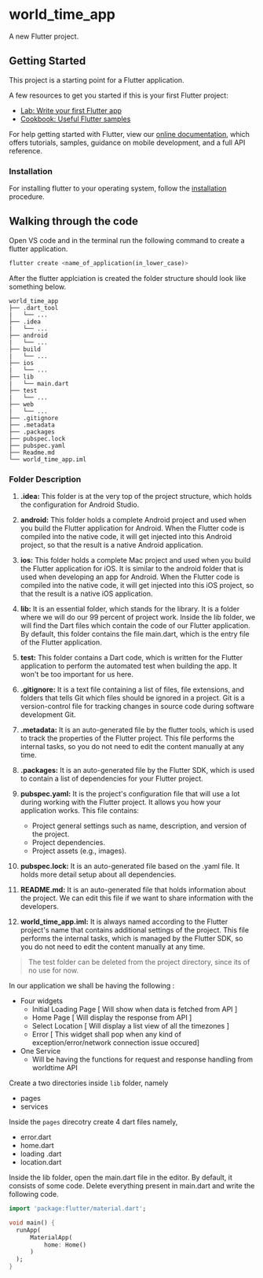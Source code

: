 # world_time_app

A new Flutter project.

## Getting Started

This project is a starting point for a Flutter application.

A few resources to get you started if this is your first Flutter project:

- [Lab: Write your first Flutter app](https://flutter.dev/docs/get-started/codelab)
- [Cookbook: Useful Flutter samples](https://flutter.dev/docs/cookbook)

For help getting started with Flutter, view our
[online documentation](https://flutter.dev/docs), which offers tutorials,
samples, guidance on mobile development, and a full API reference.

### Installation

For installing flutter to your operating system, follow the [installation](https://flutter.dev/docs/get-started/install/windows) procedure.

## Walking through the code

Open VS code and in the terminal run the following command to create a flutter application.
```dart
flutter create <name_of_application(in_lower_case)>
```
After the flutter applciation is created the folder structure should look like something below.

    world_time_app
    ├── .dart_tool
    |   └── ...
    ├── .idea
    |   └── ...
    ├── android
    |   └── ...                    
    ├── build     
    |   └── ...
    ├── ios    
    |   └── ...
    ├── lib     
    |   └── main.dart
    ├── test     
    |   └── ...
    ├── web     
    |   └── ...
    ├── .gitignore
    ├── .metadata  
    ├── .packages
    ├── pubspec.lock
    ├── pubspec.yaml
    ├── Readme.md  
    └── world_time_app.iml

### Folder Description

1. **.idea:** This folder is at the very top of the project structure, which holds the configuration for Android Studio.

2. **android:** This folder holds a complete Android project and used when you build the Flutter application for Android. When the Flutter code is compiled into the native code, it will get injected into this Android project, so that the result is a native Android application.

3. **ios:** This folder holds a complete Mac project and used when you build the Flutter application for iOS. It is similar to the android folder that is used when developing an app for Android. When the Flutter code is compiled into the native code, it will get injected into this iOS project, so that the result is a native iOS application.

4. **lib:** It is an essential folder, which stands for the library. It is a folder where we will do our 99 percent of project work. Inside the lib folder, we will find the Dart files which contain the code of our Flutter application. By default, this folder contains the file main.dart, which is the entry file of the Flutter application.

5. **test:** This folder contains a Dart code, which is written for the Flutter application to perform the automated test when building the app. It won't be too important for us here.

6. **.gitignore:** It is a text file containing a list of files, file extensions, and folders that tells Git which files should be ignored in a project. Git is a version-control file for tracking changes in source code during software development Git.

7. **.metadata:** It is an auto-generated file by the flutter tools, which is used to track the properties of the Flutter project. This file performs the internal tasks, so you do not need to edit the content manually at any time.

8. **.packages:** It is an auto-generated file by the Flutter SDK, which is used to contain a list of dependencies for your Flutter project.

9. **pubspec.yaml:** It is the project's configuration file that will use a lot during working with the Flutter project. It allows you how your application works. This file contains:

    * Project general settings such as name, description, and version of the project.
    * Project dependencies.
    * Project assets (e.g., images).

10. **pubspec.lock:** It is an auto-generated file based on the .yaml file. It holds more detail setup about all dependencies.

11. **README.md:** It is an auto-generated file that holds information about the project. We can edit this file if we want to share information with the developers.

12. **world_time_app.iml:**  It is always named according to the Flutter project's name that contains additional settings of the project. This file performs the internal tasks, which is managed by the Flutter SDK, so you do not need to edit the content manually at any time.

>The test folder can be deleted from the project directory, since its of no use for now.

In our application we shall be having the following :
* Four widgets
    * Initial Loading Page [ Will show when data is fetched from API ]
    * Home Page [ Will display the response from API ]
    * Select Location [ Will display a list view of all the timezones ]
    * Error [ This widget shall pop when any kind of exception/error/network connection issue occured]
* One Service 
    * Will be having the functions for request and response handling from worldtime API

Create a two directories inside `lib` folder, namely
* pages
* services

Inside the `pages` direcotry create 4 dart files namely,
* error.dart
* home.dart
* loading .dart
* location.dart

Inside the lib folder, open the main.dart file in the editor. By default, it consists of some code. Delete everything present in main.dart and write the following code.

```dart
import 'package:flutter/material.dart';

void main() {
  runApp(
      MaterialApp(
          home: Home()
      )
  );
}
```